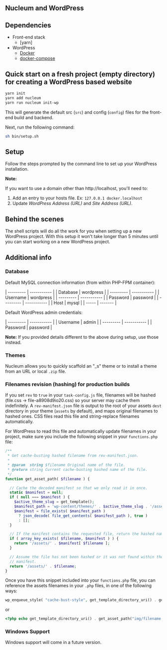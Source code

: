 ## Nucleum and WordPress

## Dependencies

- Front-end stack
  - [yarn]
- WordPress
  - [Docker]
  - [docker-compose]

[docker]: https://www.docker.com/products/docker-desktop
[docker-compose]: https://docs.docker.com/compose/install/#install-compose

## Quick start on a fresh project (empty directory) for creating a WordPress based website

```zsh
yarn init
yarn add nucleum
yarn run nucleum init-wp
```

This will generate the default src (`src`) and config (`config`) files for the front-end build and backend.

Next, run the following command:

```zsh
sh bin/setup.sh
```

## Setup

Follow the steps prompted by the command line to set up your WordPress installation.

**Note:**

If you want to use a domain other than http://localhost, you'll need to:

1. Add an entry to your hosts file. Ex: `127.0.0.1 docker.localhost`
2. Update _WordPress Address (URL)_ and _Site Address (URL)_.

## Behind the scenes

The shell scripts will do all the work for you when setting up a new WordPress project. With this setup it won't take longer than 5 minutes until you can start working on a new WordPress project.

## Additional info

### Database

Default MySQL connection information (from within PHP-FPM container):

| --------- | ----------- |
| Database | wordpress |
| --------- | ----------- |
| Username | wordpress |
| --------- | ----------- |
| Password | password |
| --------- | ----------- |
| Host | mysql |
| ----- | ------- |

Default WordPress admin credentials:

| --------- | ----------- |
| Username | admin |
| --------- | ----------- |
| Password | password |

**Note:** If you provided details different to the above during setup, use those instead.

### Themes

Nucleum allows you to quickly scaffold an "\_s" theme or to install a theme from an URL or local `.zip` file.

### Filenames revision (hashing) for production builds

If you set `rev` to `true` in your `task-config.js` file, filenames will be hashed (file.css -> file-a8908d9io20.css) so your server may cache them indefinitely. A `rev-manifest.json` file is output to the root of your assets `dest` directory in your theme (`assets` by default), and maps original filenames to hashed ones. CSS files read this file and string-replace filenames automatically.

For WordPress to read this file and automatically update filenames in your project, make sure you include the following snippet in your `functions.php` file:

```php
/**
 * Get cache-busting hashed filename from rev-manifest.json.
 *
 * @param  string $filename Original name of the file.
 * @return string Current cache-busting hashed name of the file.
 */
function get_asset_path( $filename ) {

  // Cache the decoded manifest so that we only read it in once.
  static $manifest = null;
  if ( null === $manifest ) {
    $active_theme_slug = get_template();
    $manifest_path = 'wp-content/themes/' . $active_theme_slug . '/assets/rev-manifest.json';
    $manifest = file_exists( $manifest_path )
      ? json_decode( file_get_contents( $manifest_path ), true )
      : [];
  }

  // If the manifest contains the requested file, return the hashed name.
  if ( array_key_exists( $filename, $manifest ) ) {
    return '/assets/' . $manifest[ $filename ];
  }

  // Assume the file has not been hashed or it was not found within the
  // manifest.
  return '/assets/' . $filename;
}
```

Once you have this snippet included into your `functions.php` file, you can reference the assets filenames in your `.php` files, in one of the following ways:

```php
wp_enqueue_style( "cache-bust-style", get_template_directory_uri() . get_asset_path("style/style.css"), array(), null, false );
```

or

```php
<?php echo get_template_directory_uri() . get_asset_path("img/filename.jpg") ?>
```

### Windows Support

Windows support will come in a future version.

